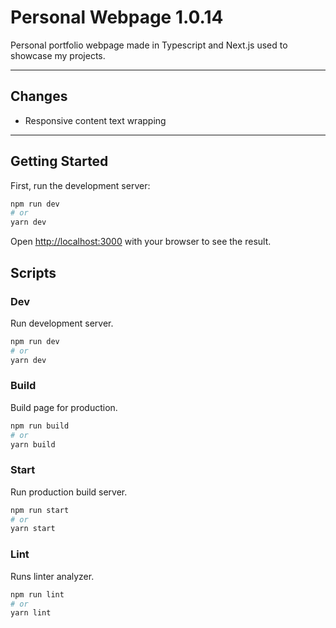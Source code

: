# Personal Webpage 1.0.14

Personal portfolio webpage made in Typescript and Next.js used to showcase my projects.

---

## Changes

- Responsive content text wrapping

---

## Getting Started

First, run the development server:

```bash
npm run dev
# or
yarn dev
```

Open [http://localhost:3000](http://localhost:3000) with your browser to see the result.

## Scripts

### Dev

  Run development server.

  ```bash
  npm run dev
  # or
  yarn dev
  ```

### Build

  Build page for production.

  ```bash
  npm run build
  # or
  yarn build
  ```

### Start

  Run production build server.

  ```bash
  npm run start
  # or
  yarn start
  ```

### Lint

  Runs linter analyzer.

  ```bash
  npm run lint
  # or
  yarn lint
  ```
